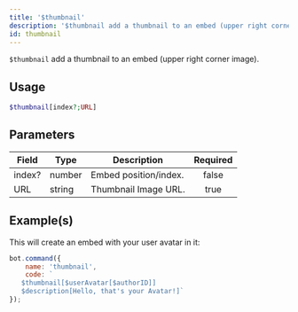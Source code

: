 ```yaml
---
title: '$thumbnail'
description: '$thumbnail add a thumbnail to an embed (upper right corner image).'
id: thumbnail
---
```


`$thumbnail` add a thumbnail to an embed (upper right corner image).

## Usage

```php
$thumbnail[index?;URL]
```

## Parameters

| Field  | Type   | Description           | Required |
| ------ | ------ | --------------------- |:--------:|
| index? | number | Embed position/index. |  false   |
| URL    | string | Thumbnail Image URL.  |   true   |

## Example(s)

This will create an embed with your user avatar in it:

```javascript
bot.command({
    name: 'thumbnail',
    code: `
   $thumbnail[$userAvatar[$authorID]]
   $description[Hello, that's your Avatar!]`
});
```